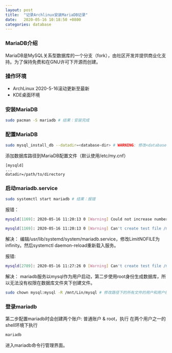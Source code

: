 ```yaml
---
layout: post
title:  "记录Archlinux安装MariaDB记录"
date:   2020-05-16 10:18:50 +0800
categories: database
---
```


### MariaDB介绍
MariaDB是MySQL关系型数据库的一个分支（fork），由社区开发并提供商业化支持。为了保持免费和在GNU许可下开源而创建。

### 操作环境
- ArchLinux 2020-5-16滚动更新至最新
- KDE桌面环境

### 安装MariaDB
```bash
sudo pacman -S mariadb # 结果：安装完成
```
### 配置MariaDB

```bash
sudo mysql_install_db --datadir=<database-dir> # WARNING: 修改<database-dir所有者和用户组>，参见启动mariadb.service报错。
```
添加数据库路径到MariaDB配置文件（默认使用/etc/my.cnf）
```text
[mysqld]
...  
datadir=/path/to/directory
```

### 启动mariadb.service
```bash
sudo systemctl start mariadb # 结果：报错
```

报错：
```bash
mysqld[1169]: 2020-05-16 11:20:13 0 [Warning] Could not increase number of max_open_files to more than 16364 (request: 32186)

mysqld[1169]: 2020-05-16 11:20:13 0 [Warning] Can't create test file /mnt/Lin/mysql/ArchLinux.lower-test
```
解决：
编辑/usr/lib/systemd/system/mariadb.service，修改LimitNOFILE为infinity。然后systemctl daemon-reload重新载入服务。

报错:
```bash
mysqld[2789]: 2020-05-16 11:27:26 0 [Warning] Can't create test file /mnt/Lin/mysql/ArchLinux.lower-test
```
解决：
mariadb服务以mysql作为用户启动，第二步使用root身份生成数据库，所以无法没有权限在数据库文件夹下创建文件。
```bash
sudo chown mysql:mysql -R /mnt/Lin/mysql # 修改路径下的所有文件的用户和用户组为mysql
```

### 登录mariadb

第二步配置mariadb时会创建两个账户: 普通账户 & root，执行
在两个用户之一的shell环境下执行
```bash
mariadb
```
进入mariadb命令行管理界面。

